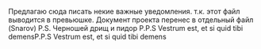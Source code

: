 Предлагаю сюда писать некие важные уведомления. т.к. этот файл выводится в превьюшке.
Документ проекта перенес в отдельный файл (Snarov)
P.S. Черношей дрищ и пидор
P.P.S Vestrum est, et si quid tibi demensP.P.S Vestrum est, et si quid tibi demens
